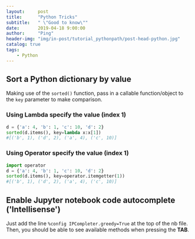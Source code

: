 ```yaml
---
layout:     post
title:      "Python Tricks"
subtitle:   " \"Good to know\""
date:       2019-04-18 9:00:00
author:     "Ping"
header-img: "img/in-post/tutorial_pythonpath/post-head-python.jpg"
catalog: true
tags:
    - Python
---
```


## Sort a Python dictionary by value
Making use of the `sorted()` function, pass in a callable function/object to the `key` parameter to make comparison.

### Using Lambda specify the value (index 1)
```python
d = {'a': 4, 'b': 1, 'c': 10, 'd': 2}
sorted(d.items(), key=lambda x:x[1])
#[('b', 1), ('d', 2), ('a', 4), ('c', 10)]
```

### Using Operator specify the value (index 1)

```python
import operator
d = {'a': 4, 'b': 1, 'c': 10, 'd': 2}
sorted(d.items(), key=operator.itemgetter(1))
#[('b', 1), ('d', 2), ('a', 4), ('c', 10)]
```

## Enable Jupyter notebook code autocomplete ('Intellisense')

Just add the line `%config IPCompleter.greedy=True` at the top of the nb file.  
Then, you should be able to see available methods when pressing the **TAB**.

